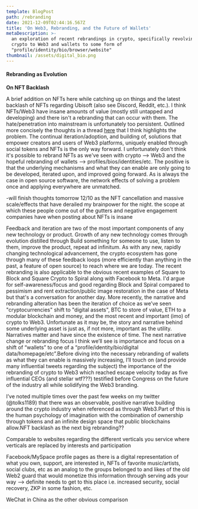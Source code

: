 ```yaml
---
template: BlogPost
path: /rebranding
date: 2021-12-09T02:44:16.567Z
title: 'On Web3, Rebranding, and the Future of Wallets'
metaDescription: >-
  an exploration of recent rebrandings in crypto, specifically revolving around
  crypto to Web3 and wallets to some form of
  "profile/identity/bio/browser/website"
thumbnail: /assets/digital_bio.png
---
```

#### Rebranding as Evolution

**On NFT Backlash** 

A brief addition on NFTs here while catching up on things and the latest backlash of NFTs regarding Ubisoft (also see Discord, Reddit, etc.).  I think NFTs/Web3 have insane amounts of value (mostly still untapped and developing) and there isn't a rebranding that can occur with them.  The hate/penetration into mainstream is unfortunately too persistent.  Outlined more concisely the thoughts in a thread [here](https://twitter.com/tolks1189/status/1468796018103836682) that I think highlights the problem.  The continual iteration/adoption, and building of, solutions that empower creators and users of Web3 platforms, uniquely enabled through social tokens and NFTs is the only way forward.  I unfortunately don't think it's possible to rebrand NFTs as we've seen with crypto --> Web3 and the hopeful rebranding of wallets --> profiles/bios/identities/etc.  The positive is that the underlying mechanisms and what they can enable are only going to be developed, iterated upon, and improved going forward.  As is always the case in open source software, the network effects of solving a problem once and applying everywhere are unmatched. 



\-will finish thoughts tomorrow 12/10 as the NFT cancellation and massive scale/effects that have derailed my brainpower for the night.  the scope at which these people come out of the gutters and negative engagement companies have when posting about NFTs is insane 


Feedback and iteration are two of the most important components of any new technology or product. Growth of any new technology comes through evolution distilled through Build something for someone to use, listen to them, improve the product, repeat ad infinitum. As with any new, rapidly changing technological advancement, the crypto ecosystem has gone through many of these feedback loops (more efficiently than anything in the past, a feature of open source) to reach where we are today.  The recent rebranding is also applicable to the obvious recent examples of Square to Block and Square Crypto to Spiral along with Facebook to Meta.  I'd argue for self-awareness/focus and good regarding Block and Spiral compared to pessimism and rent extraction/public image restoration in the case of Meta but that's a conversation for another day.  More recently, the narrative and rebranding alteration has been the iteration of choice as we’ve seen "cryptocurrencies" shift to "digital assets", BTC to store of value, ETH to a modular blockchain and money, and the most recent and important (imo) of crypto to Web3. Unfortunate as it may be, the story and narrative behind some underlying asset is just as, if not more, important as the utility. Narratives matter and have since the existence of time. The next narrative change or rebranding focus I think we’ll see is importance and focus on a shift of “wallets” to one of a “profile/identity/bio/digital data/homepage/etc”.Before diving into the necessary rebranding of wallets as what they can enable is massively increasing, I’ll touch on (and provide many influential tweets regarding the subject) the importance of the rebranding of crypto to Web3 which reached escape velocity today as five influential CEOs (and stellar wtf???) testified before Congress on the future of the industry all while solidifying the Web3 branding.





I’ve noted multiple times over the past few weeks on my twitter (@tolks1189) that there was an observable, positive narrative building around the crypto industry when referenced as through Web3.Part of this is the human psychology of imagination with the combination of ownership through tokens and an infinite design space that public blockchains allow.NFT backlash as the next big rebranding??



Comparable to websites regarding the different verticals you service where verticals are replaced by interests and participation 

Facebook/MySpace profile pages as there is a digital representation of what you own, support, are interested in, NFTs of favorite music/artists, social clubs, etc as an analog to the groups belonged to and likes of the old Web2 guard that would monetize this information through serving ads your way --> definite needs to get to this place i.e. increased security, social recovery, ZKP in some fashion, etc. 

WeChat in China as the other obvious comparison
